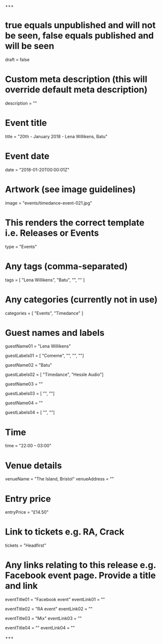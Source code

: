 +++

# true equals unpublished and will not be seen, false equals published and will be seen
draft = false

# Custom meta description (this will override default meta description)
description = ""

# Event title
title = "20th - January 2018 - Lena Willikens, Batu"

# Event date
date = "2018-01-20T00:00:01Z"

# Artwork (see image guidelines)
image = "events/timedance-event-021.jpg"

# This renders the correct template i.e. Releases or Events
type = "Events"

# Any tags (comma-separated)
tags = [ 
	"Lena Willikens",
	"Batu",
	"",
	""
]

# Any categories (currently not in use)
categories = [
  "Events",
  "Timedance"
]

# Guest names and labels
guestName01 = "Lena Willikens"

guestLabels01 = [
	"Comeme",
	"",
	"",
	""]

guestName02 = "Batu"

guestLabels02 = [
	"Timedance",
	"Hessle Audio"]

guestName03 = ""

guestLabels03 = [
	"",
	""]

guestName04 = ""

guestLabels04 = [
	"",
	""]

# Time
time = "22:00 – 03:00"

# Venue details
venueName = "The Island, Bristol"
venueAddress = ""

# Entry price
entryPrice = "£14.50"

# Link to tickets e.g. RA, Crack 
tickets = "Headfirst"

# Any links relating to this release e.g. Facebook event page. Provide a title and link
eventTitle01 = "Facebook event"
eventLink01 = ""

eventTitle02 = "RA event"
eventLink02 = ""

eventTitle03 = "Mix"
eventLink03 = ""

eventTitle04 = ""
eventLink04 = ""


+++

